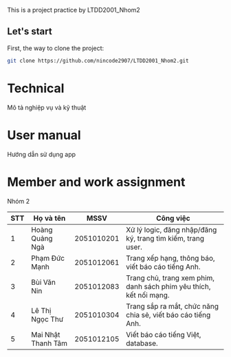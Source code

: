 This is a project practice by LTDD2001_Nhom2

## Let's start

First, the way to clone the project:
```bash
git clone https://github.com/nincode2907/LTDD2001_Nhom2.git
```

# Technical
  Mô tả nghiệp vụ và kỹ thuật

# User manual
  Hướng dẫn sử dụng app

# Member and work assignment
  Nhóm 2
  <table>
    <thead>
        <tr>
            <th>STT</th>
            <th>Họ và tên</th>
            <th>MSSV</th>
            <th>Công việc</th>
        </tr>
    </thead>
    <tbody>
        <tr>
            <td>1</td>
            <td>Hoàng Quảng Ngà</td>
            <td>2051010201</td>
            <td>Xử lý logic, đăng nhập/đăng ký, trang tìm kiếm, trang user.</td>
        </tr>
        <tr>
            <td>2</td>
            <td>Phạm Đức Mạnh</td>
            <td>2051012061</td>
            <td>Trang xếp hạng, thông báo, viết báo cáo tiếng Anh.</td>
        </tr>
        <tr>
            <td>3</td>
            <td>Bùi Văn Nin</td>
            <td>2051012083</td>
            <td>Trang chủ, trang xem phim, danh sách phim yêu thích, kết nối mạng.</td>
        </tr>
        <tr>
            <td>4</td>
            <td>Lê Thị Ngọc Thư</td>
            <td>2051010304</td>
            <td>Trang sắp ra mắt, chức năng chia sẻ, viết báo cáo tiếng Anh.</td>
        </tr>
        <tr>
            <td>5</td>
            <td>Mai Nhật Thanh Tâm</td>
            <td>2051012105</td>
            <td>Viết báo cáo tiếng Việt, database.</td>
        </tr>
    </tbody>
</table>

